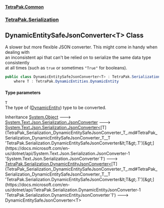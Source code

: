 #### [TetraPak.Common](index.md 'index')
### [TetraPak.Serialization](TetraPak_Serialization.md 'TetraPak.Serialization')
## DynamicEntitySafeJsonConverter&lt;T&gt; Class
A slower but more flexible JSON converter. This might come in handy when dealing with  
an inconsistent api that can't be relied on to serialize the same data type consistently  
at all times (such as `true` or sometimes `"True"` for booleans).  
```csharp
public class DynamicEntitySafeJsonConverter<T> : TetraPak.Serialization.DynamicEntityJsonConverter<T>
    where T : TetraPak.DynamicEntities.DynamicEntity
```
#### Type parameters
<a name='TetraPak_Serialization_DynamicEntitySafeJsonConverter_T__T'></a>
`T`  
The type of ([DynamicEntity](TetraPak_DynamicEntities_DynamicEntity.md 'TetraPak.DynamicEntities.DynamicEntity')) type to be converted.  
  

Inheritance [System.Object](https://docs.microsoft.com/en-us/dotnet/api/System.Object 'System.Object') &#129106; [System.Text.Json.Serialization.JsonConverter](https://docs.microsoft.com/en-us/dotnet/api/System.Text.Json.Serialization.JsonConverter 'System.Text.Json.Serialization.JsonConverter') &#129106; [System.Text.Json.Serialization.JsonConverter&lt;](https://docs.microsoft.com/en-us/dotnet/api/System.Text.Json.Serialization.JsonConverter-1 'System.Text.Json.Serialization.JsonConverter`1')[T](TetraPak_Serialization_DynamicEntitySafeJsonConverter_T_.md#TetraPak_Serialization_DynamicEntitySafeJsonConverter_T__T 'TetraPak.Serialization.DynamicEntitySafeJsonConverter&lt;T&gt;.T')[&gt;](https://docs.microsoft.com/en-us/dotnet/api/System.Text.Json.Serialization.JsonConverter-1 'System.Text.Json.Serialization.JsonConverter`1') &#129106; [TetraPak.Serialization.DynamicEntityJsonConverter&lt;](https://docs.microsoft.com/en-us/dotnet/api/TetraPak.Serialization.DynamicEntityJsonConverter-1 'TetraPak.Serialization.DynamicEntityJsonConverter`1')[T](TetraPak_Serialization_DynamicEntitySafeJsonConverter_T_.md#TetraPak_Serialization_DynamicEntitySafeJsonConverter_T__T 'TetraPak.Serialization.DynamicEntitySafeJsonConverter&lt;T&gt;.T')[&gt;](https://docs.microsoft.com/en-us/dotnet/api/TetraPak.Serialization.DynamicEntityJsonConverter-1 'TetraPak.Serialization.DynamicEntityJsonConverter`1') &#129106; DynamicEntitySafeJsonConverter&lt;T&gt;  
